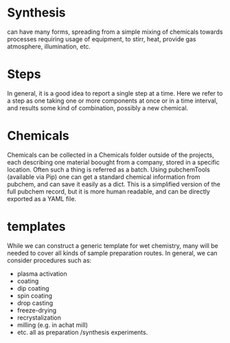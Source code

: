 # Synthesis
can have many forms, spreading from a simple mixing of chemicals
towards processes requiring usage of equipment, to stirr, heat,
provide gas atmosphere, illumination, etc.

# Steps
In general, it is a good idea to report a single step at a time.
Here we refer to a step as one taking one or more components at once
or in a time interval, and results some kind of combination, possibly
a new chemical.

# Chemicals
Chemicals can be collected in a Chemicals folder outside of the projects,
each describing one material boought from a company, stored in a specific
location. Often such a thing is referred as a batch.
Using pubchemTools (available via Pip) one can get a standard chemical
information from pubchem, and can save it easily as a dict. This is a
simplified version of the full pubchem record, but it is more human
readable, and can be directly exported as a YAML file.

# templates
While we can construct a generic template for wet chemistry, many
will be needed to cover all kinds of sample preparation routes.
In general, we can consider procedures such as:
- plasma activation
- coating
 - dip coating
 - spin coating
 - drop casting
- freeze-drying
- recrystalization
- milling (e.g. in achat mill)
- etc.
all as preparation /synthesis experiments.
